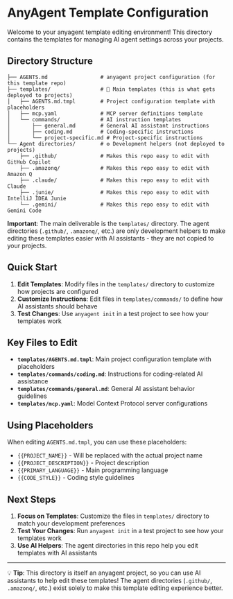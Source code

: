 # AnyAgent Template Configuration

Welcome to your anyagent template editing environment! This directory contains the templates for managing AI agent settings across your projects.

## Directory Structure

```
├── AGENTS.md                 # anyagent project configuration (for this template repo)
├── templates/                # 🎯 Main templates (this is what gets deployed to projects)
│   ├── AGENTS.md.tmpl        # Project configuration template with placeholders
│   ├── mcp.yaml              # MCP server definitions template
│   └── commands/             # AI instruction templates
│       ├── general.md        # General AI assistant instructions
│       ├── coding.md         # Coding-specific instructions
│       └── project-specific.md # Project-specific instructions
└── Agent directories/        # ⚙️ Development helpers (not deployed to projects)
    ├── .github/              # Makes this repo easy to edit with GitHub Copilot
    ├── .amazonq/             # Makes this repo easy to edit with Amazon Q
    ├── .claude/              # Makes this repo easy to edit with Claude
    ├── .junie/               # Makes this repo easy to edit with IntelliJ IDEA Junie
    └── .gemini/              # Makes this repo easy to edit with Gemini Code
```

**Important**: The main deliverable is the `templates/` directory. The agent directories (`.github/`, `.amazonq/`, etc.) are only development helpers to make editing these templates easier with AI assistants - they are not copied to your projects.

## Quick Start

1. **Edit Templates**: Modify files in the `templates/` directory to customize how projects are configured
2. **Customize Instructions**: Edit files in `templates/commands/` to define how AI assistants should behave  
3. **Test Changes**: Use `anyagent init` in a test project to see how your templates work

## Key Files to Edit

- **`templates/AGENTS.md.tmpl`**: Main project configuration template with placeholders
- **`templates/commands/coding.md`**: Instructions for coding-related AI assistance
- **`templates/commands/general.md`**: General AI assistant behavior guidelines
- **`templates/mcp.yaml`**: Model Context Protocol server configurations

## Using Placeholders

When editing `AGENTS.md.tmpl`, you can use these placeholders:
- `{{PROJECT_NAME}}` - Will be replaced with the actual project name
- `{{PROJECT_DESCRIPTION}}` - Project description
- `{{PRIMARY_LANGUAGE}}` - Main programming language
- `{{CODE_STYLE}}` - Coding style guidelines

## Next Steps

1. **Focus on Templates**: Customize the files in `templates/` directory to match your development preferences
2. **Test Your Changes**: Run `anyagent init` in a test project to see how your templates work
3. **Use AI Helpers**: The agent directories in this repo help you edit templates with AI assistants

---

💡 **Tip**: This directory is itself an anyagent project, so you can use AI assistants to help edit these templates! The agent directories (`.github/`, `.amazonq/`, etc.) exist solely to make this template editing experience better.
